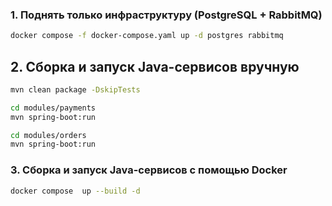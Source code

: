 ### 1. Поднять только инфраструктуру (PostgreSQL + RabbitMQ)

```bash
docker compose -f docker-compose.yaml up -d postgres rabbitmq
```

## 2. Сборка и запуск Java-сервисов вручную

```bash
mvn clean package -DskipTests

cd modules/payments
mvn spring-boot:run

cd modules/orders
mvn spring-boot:run
```

### 3. Сборка и запуск Java-сервисов с помощью Docker

```bash
docker compose  up --build -d 
```